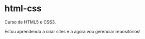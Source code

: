 # html-css
Curso de HTML5 e CSS3.

Estou aprendendo a criar sites e a agora vou gerenciar repositórios!
